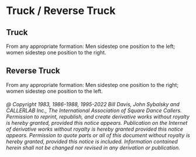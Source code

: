 
# Truck / Reverse Truck

## Truck

From any appropriate formation: Men sidestep one position to the left; women
sidestep one position to the right.

## Reverse Truck

From any appropriate formation:
Men sidestep one position to the right;
women sidestep one position to the left.

###### @ Copyright 1983, 1986-1988, 1995-2022 Bill Davis, John Sybalsky and CALLERLAB Inc., The International Association of Square Dance Callers. Permission to reprint, republish, and create derivative works without royalty is hereby granted, provided this notice appears. Publication on the Internet of derivative works without royalty is hereby granted provided this notice appears. Permission to quote parts or all of this document without royalty is hereby granted, provided this notice is included. Information contained herein shall not be changed nor revised in any derivation or publication.
